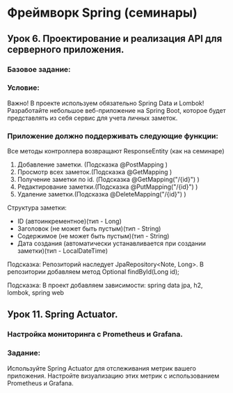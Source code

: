 # Фреймворк Spring (семинары) #

## Урок 6. Проектирование и реализация API для серверного приложения. ##

### Базовое задание: ###

### Условие: ###

Важно! В проекте используем обязательно Spring Data и Lombok!
Разработайте небольшое веб-приложение на Spring Boot, 
которое будет представлять из себя сервис для учета личных заметок. 

### Приложение должно поддерживать следующие функции: ### 

Все методы контроллера возвращают ResponseEntity (как на семинаре)
1. Добавление заметки. (Подсказка @PostMapping )
2. Просмотр всех заметок.(Подсказка @GetMapping )
3. Получение заметки по id. (Подсказка @GetMapping("/{id}") )
4. Редактирование заметки.(Подсказка @PutMapping("/{id}") )
5. Удаление заметки.(Подсказка @DeleteMapping("/{id}") )

Структура заметки:

- ID (автоинкрементное)(тип - Long)
- Заголовок (не может быть пустым)(тип - String)
- Содержимое (не может быть пустым)(тип - String)
- Дата создания (автоматически устанавливается при создании заметки)(тип - LocalDateTime)

Подсказка:
Репозиторий наследует JpaRepository<Note, Long>.
В репозитории добавляем метод Optional<Note> findById(Long id);

Подсказка:
В проект добавляем зависимости: spring data jpa, h2, lombok, spring web

## Урок 11. Spring Actuator. ## 

### Настройка мониторинга с Prometheus и Grafana. ###

### Задание: ### 
Используйте Spring Actuator для отслеживания метрик вашего приложения. 
Настройте визуализацию этих метрик с использованием Prometheus и Grafana.



